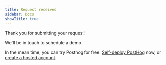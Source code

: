 ```yaml
---
title: Request received
sidebar: Docs
showTitle: true
---
```


Thank you for submitting your request!

We'll be in touch to schedule a demo.

In the mean time, you can try Posthog for free: [Self-deploy PostHog](/docs/deployment) now, or [create a hosted account](https://app.posthog.com/signup).
